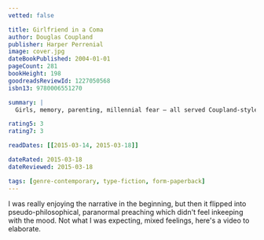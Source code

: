 ```yaml
---
vetted: false

title: Girlfriend in a Coma
author: Douglas Coupland
publisher: Harper Perrenial
image: cover.jpg
dateBookPublished: 2004-01-01
pageCount: 281
bookHeight: 198
goodreadsReviewId: 1227050568
isbn13: 9780006551270

summary: |
  Girls, memory, parenting, millennial fear — all served Coupland-style. Karen, an attractive, popular student, goes into a coma one night in 1979. Whilst in it, she gives birth to a healthy baby daughter; once out of it, a mere eighteen years later, she finds herself, Rip van Winkle-like, a middle-aged mother whose friends have all gone through all the normal marital, social and political traumas and back again… This tragicomedy shows Coupland in his most mature form yet, writing with all his customary powers of acute observation, but turning his attention away from the surface of modern life to the dynamics of modern relationships, but doing so with all the sly wit and weird accuracy we expect of the soothsaying author of Generation X, Shampoo Planet, Life After God, Microserfs and Polaroids from the Dead.

rating5: 3
rating7: 3

readDates: [[2015-03-14, 2015-03-18]]

dateRated: 2015-03-18
dateReviewed: 2015-03-18

tags: [genre-contemporary, type-fiction, form-paperback]
---
```


I was really enjoying the narrative in the beginning, but then it flipped into pseudo-philosophical, paranormal preaching which didn't feel inkeeping with the mood. Not what I was expecting, mixed feelings, here's a video to elaborate.
